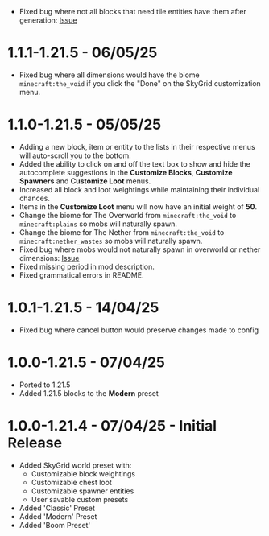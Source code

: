 * Fixed bug where not all blocks that need tile entities have them after generation: [Issue](https://github.com/Spacerulerwill/SkyGrid-Reloaded/issues/8)

# 1.1.1-1.21.5 - 06/05/25

* Fixed bug where all dimensions would have the biome `minecraft:the_void` if you  click the "Done" on the SkyGrid customization menu.

# 1.1.0-1.21.5 - 05/05/25

* Adding a new block, item or entity to the lists in their respective menus will auto-scroll you to the bottom.
* Added the ability to click on and off the text box to show and hide the autocomplete suggestions in the **Customize Blocks**, **Customize Spawners** and **Customize Loot** menus.
* Increased all block and loot weightings while maintaining their individual chances.
* Items in the **Customize Loot** menu will now have an initial weight of **50**.
* Change the biome for The Overworld from `minecraft:the_void` to `minecraft:plains`  so mobs will naturally spawn.
* Change the biome for The Nether from `minecraft:the_void` to `minecraft:nether_wastes` so mobs will naturally spawn.
* Fixed bug where mobs would not naturally spawn in overworld or nether dimensions: [Issue](https://github.com/Spacerulerwill/SkyGrid-Reloaded/issues/5)
* Fixed missing period in mod description.
* Fixed grammatical errors in README.

# 1.0.1-1.21.5 - 14/04/25

* Fixed bug where cancel button would preserve changes made to config

# 1.0.0-1.21.5 - 07/04/25

* Ported to 1.21.5
* Added 1.21.5 blocks to the **Modern** preset

# 1.0.0-1.21.4 - 07/04/25 - Initial Release

* Added SkyGrid world preset with:
    * Customizable block weightings
    * Customizable chest loot
    * Customizable spawner entities
    * User savable custom presets
* Added 'Classic' Preset
* Added 'Modern' Preset
* Added 'Boom Preset'